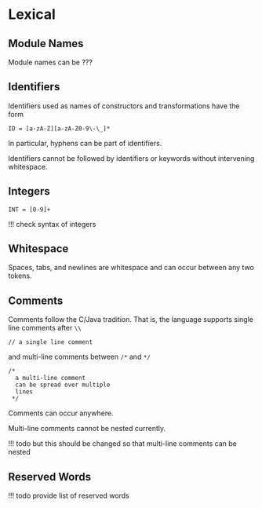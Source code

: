 # Lexical

## Module Names

Module names can be ???

## Identifiers

Identifiers used as names of constructors and transformations have the form

```sdf3
ID = [a-zA-Z][a-zA-Z0-9\-\_]*
```

In particular, hyphens can be part of identifiers.

Identifiers cannot be followed by identifiers or keywords without intervening whitespace.

## Integers

```sdf3
INT = [0-9]+
```

!!! check
    syntax of integers

## Whitespace

Spaces, tabs, and newlines are whitespace and can occur between any two tokens.

## Comments

Comments follow the C/Java tradition.
That is, the language supports single line comments after `\\`

```stratego
// a single line comment
```

and multi-line comments between `/*` and `*/`

```stratego
/*
  a multi-line comment
  can be spread over multiple
  lines
 */
```

Comments can occur anywhere.

Multi-line comments cannot be nested currently.

!!! todo
    but this should be changed so that multi-line comments can be nested

## Reserved Words

!!! todo
    provide list of reserved words

